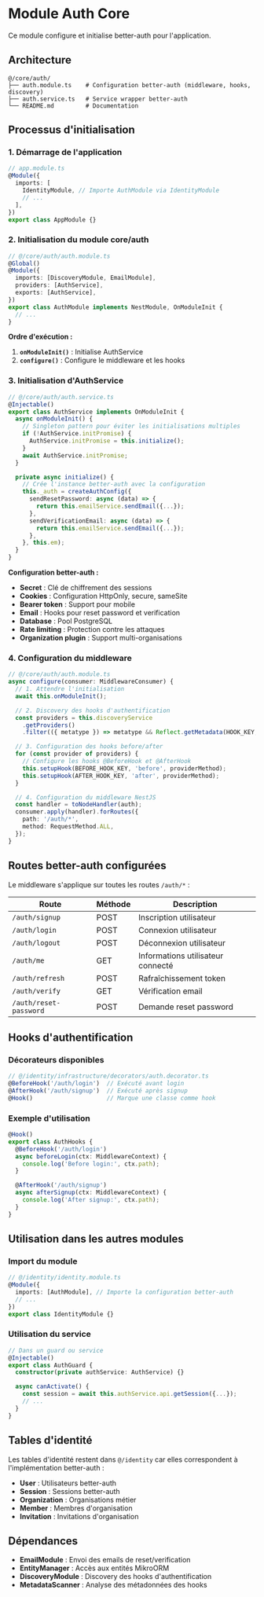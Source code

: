 # Module Auth Core

Ce module configure et initialise better-auth pour l'application.

## Architecture

```
@/core/auth/
├── auth.module.ts    # Configuration better-auth (middleware, hooks, discovery)
├── auth.service.ts   # Service wrapper better-auth
└── README.md         # Documentation
```

## Processus d'initialisation

### 1. Démarrage de l'application

```typescript
// app.module.ts
@Module({
  imports: [
    IdentityModule, // Importe AuthModule via IdentityModule
    // ...
  ],
})
export class AppModule {}
```

### 2. Initialisation du module core/auth

```typescript
// @/core/auth/auth.module.ts
@Global()
@Module({
  imports: [DiscoveryModule, EmailModule],
  providers: [AuthService],
  exports: [AuthService],
})
export class AuthModule implements NestModule, OnModuleInit {
  // ...
}
```

**Ordre d'exécution :**

1. **`onModuleInit()`** : Initialise AuthService
2. **`configure()`** : Configure le middleware et les hooks

### 3. Initialisation d'AuthService

```typescript
// @/core/auth/auth.service.ts
@Injectable()
export class AuthService implements OnModuleInit {
  async onModuleInit() {
    // Singleton pattern pour éviter les initialisations multiples
    if (!AuthService.initPromise) {
      AuthService.initPromise = this.initialize();
    }
    await AuthService.initPromise;
  }

  private async initialize() {
    // Crée l'instance better-auth avec la configuration
    this._auth = createAuthConfig({
      sendResetPassword: async (data) => {
        return this.emailService.sendEmail({...});
      },
      sendVerificationEmail: async (data) => {
        return this.emailService.sendEmail({...});
      },
    }, this.em);
  }
}
```

**Configuration better-auth :**
- **Secret** : Clé de chiffrement des sessions
- **Cookies** : Configuration HttpOnly, secure, sameSite
- **Bearer token** : Support pour mobile
- **Email** : Hooks pour reset password et verification
- **Database** : Pool PostgreSQL
- **Rate limiting** : Protection contre les attaques
- **Organization plugin** : Support multi-organisations

### 4. Configuration du middleware

```typescript
// @/core/auth/auth.module.ts
async configure(consumer: MiddlewareConsumer) {
  // 1. Attendre l'initialisation
  await this.onModuleInit();

  // 2. Discovery des hooks d'authentification
  const providers = this.discoveryService
    .getProviders()
    .filter(({ metatype }) => metatype && Reflect.getMetadata(HOOK_KEY, metatype));

  // 3. Configuration des hooks before/after
  for (const provider of providers) {
    // Configure les hooks @BeforeHook et @AfterHook
    this.setupHook(BEFORE_HOOK_KEY, 'before', providerMethod);
    this.setupHook(AFTER_HOOK_KEY, 'after', providerMethod);
  }

  // 4. Configuration du middleware NestJS
  const handler = toNodeHandler(auth);
  consumer.apply(handler).forRoutes({
    path: '/auth/*',
    method: RequestMethod.ALL,
  });
}
```

## Routes better-auth configurées

Le middleware s'applique sur toutes les routes `/auth/*` :

| Route | Méthode | Description |
|-------|---------|-------------|
| `/auth/signup` | POST | Inscription utilisateur |
| `/auth/login` | POST | Connexion utilisateur |
| `/auth/logout` | POST | Déconnexion utilisateur |
| `/auth/me` | GET | Informations utilisateur connecté |
| `/auth/refresh` | POST | Rafraîchissement token |
| `/auth/verify` | GET | Vérification email |
| `/auth/reset-password` | POST | Demande reset password |

## Hooks d'authentification

### Décorateurs disponibles

```typescript
// @/identity/infrastructure/decorators/auth.decorator.ts
@BeforeHook('/auth/login')  // Exécuté avant login
@AfterHook('/auth/signup')  // Exécuté après signup
@Hook()                     // Marque une classe comme hook
```

### Exemple d'utilisation

```typescript
@Hook()
export class AuthHooks {
  @BeforeHook('/auth/login')
  async beforeLogin(ctx: MiddlewareContext) {
    console.log('Before login:', ctx.path);
  }

  @AfterHook('/auth/signup')
  async afterSignup(ctx: MiddlewareContext) {
    console.log('After signup:', ctx.path);
  }
}
```

## Utilisation dans les autres modules

### Import du module

```typescript
// @/identity/identity.module.ts
@Module({
  imports: [AuthModule], // Importe la configuration better-auth
  // ...
})
export class IdentityModule {}
```

### Utilisation du service

```typescript
// Dans un guard ou service
@Injectable()
export class AuthGuard {
  constructor(private authService: AuthService) {}

  async canActivate() {
    const session = await this.authService.api.getSession({...});
    // ...
  }
}
```

## Tables d'identité

Les tables d'identité restent dans `@/identity` car elles correspondent à l'implémentation better-auth :

- **User** : Utilisateurs better-auth
- **Session** : Sessions better-auth  
- **Organization** : Organisations métier
- **Member** : Membres d'organisation
- **Invitation** : Invitations d'organisation

## Dépendances

- **EmailModule** : Envoi des emails de reset/verification
- **EntityManager** : Accès aux entités MikroORM
- **DiscoveryModule** : Discovery des hooks d'authentification
- **MetadataScanner** : Analyse des métadonnées des hooks 